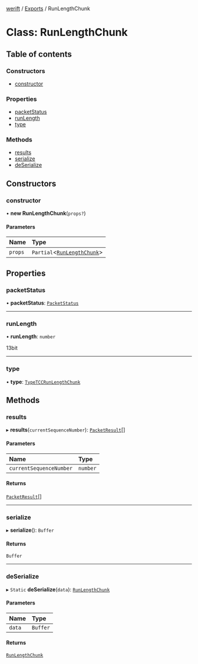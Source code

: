 [werift](../README.md) / [Exports](../modules.md) / RunLengthChunk

# Class: RunLengthChunk

## Table of contents

### Constructors

- [constructor](RunLengthChunk.md#constructor)

### Properties

- [packetStatus](RunLengthChunk.md#packetstatus)
- [runLength](RunLengthChunk.md#runlength)
- [type](RunLengthChunk.md#type)

### Methods

- [results](RunLengthChunk.md#results)
- [serialize](RunLengthChunk.md#serialize)
- [deSerialize](RunLengthChunk.md#deserialize)

## Constructors

### constructor

• **new RunLengthChunk**(`props?`)

#### Parameters

| Name | Type |
| :------ | :------ |
| `props` | `Partial`<[`RunLengthChunk`](RunLengthChunk.md)\> |

## Properties

### packetStatus

• **packetStatus**: [`PacketStatus`](../enums/PacketStatus.md)

___

### runLength

• **runLength**: `number`

13bit

___

### type

• **type**: [`TypeTCCRunLengthChunk`](../enums/PacketChunk.md#typetccrunlengthchunk)

## Methods

### results

▸ **results**(`currentSequenceNumber`): [`PacketResult`](PacketResult.md)[]

#### Parameters

| Name | Type |
| :------ | :------ |
| `currentSequenceNumber` | `number` |

#### Returns

[`PacketResult`](PacketResult.md)[]

___

### serialize

▸ **serialize**(): `Buffer`

#### Returns

`Buffer`

___

### deSerialize

▸ `Static` **deSerialize**(`data`): [`RunLengthChunk`](RunLengthChunk.md)

#### Parameters

| Name | Type |
| :------ | :------ |
| `data` | `Buffer` |

#### Returns

[`RunLengthChunk`](RunLengthChunk.md)
